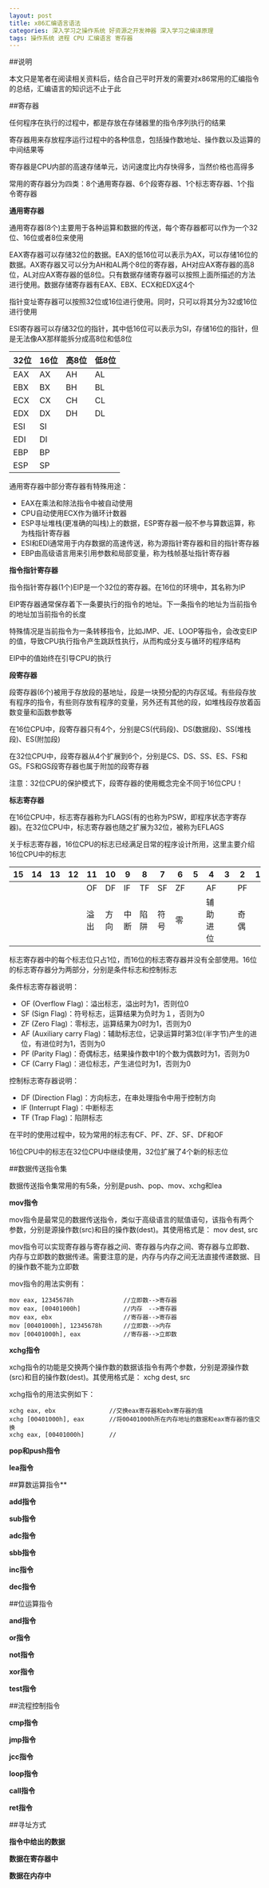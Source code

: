 ```yaml
---
layout: post
title: x86汇编语言语法
categories: 深入学习之操作系统 好资源之开发神器 深入学习之编译原理  
tags: 操作系统 进程 CPU 汇编语言 寄存器
---
```


##说明

本文只是笔者在阅读相关资料后，结合自己平时开发的需要对x86常用的汇编指令的总结，汇编语言的知识远不止于此

##寄存器

任何程序在执行的过程中，都是存放在存储器里的指令序列执行的结果

寄存器用来存放程序运行过程中的各种信息，包括操作数地址、操作数以及运算的中间结果等

寄存器是CPU内部的高速存储单元，访问速度比内存快得多，当然价格也高得多

常用的寄存器分为四类：8个通用寄存器、6个段寄存器、1个标志寄存器、1个指令寄存器

**通用寄存器**

通用寄存器(8个)主要用于各种运算和数据的传送，每个寄存器都可以作为一个32位、16位或者8位来使用

EAX寄存器可以存储32位的数据。EAX的低16位可以表示为AX，可以存储16位的数据。AX寄存器又可以分为AH和AL两个8位的寄存器，AH对应AX寄存器的高8位，AL对应AX寄存器的低8位。只有数据存储寄存器可以按照上面所描述的方法进行使用。数据存储寄存器有EAX、EBX、ECX和EDX这4个

指针变址寄存器可以按照32位或16位进行使用。同时，只可以将其分为32或16位进行使用

ESI寄存器可以存储32位的指针，其中低16位可以表示为SI，存储16位的指针，但是无法像AX那样能拆分成高8位和低8位

|   32位      |      16位     |       高8位     |       低8位  |
| ------------| ------------- | ------------- | -------------|
|   EAX       |     AX        |     AH        |     AL      |
|   EBX       |     BX        |     BH        |     BL      |
|   ECX       |     CX        |     CH        |     CL      |
|   EDX       |     DX        |     DH        |     DL      |
|   ESI       |     SI        |               |             |
|   EDI       |     DI        |               |             |
|   EBP       |     BP        |               |             |
|   ESP       |     SP        |               |             |

通用寄存器中部分寄存器有特殊用途：

* EAX在乘法和除法指令中被自动使用
* CPU自动使用ECX作为循环计数器
* ESP寻址堆栈(更准确的叫栈)上的数据，ESP寄存器一般不参与算数运算，称为栈指针寄存器
* ESI和EDI通常用于内存数据的高速传送，称为源指针寄存器和目的指针寄存器
* EBP由高级语言用来引用参数和局部变量，称为栈帧基址指针寄存器

**指令指针寄存器**

指令指针寄存器(1个)EIP是一个32位的寄存器。在16位的环境中，其名称为IP

EIP寄存器通常保存着下一条要执行的指令的地址。下一条指令的地址为当前指令的地址加当前指令的长度

特殊情况是当前指令为一条转移指令，比如JMP、JE、LOOP等指令，会改变EIP的值，导致CPU执行指令产生跳跃性执行，从而构成分支与循环的程序结构

EIP中的值始终在引导CPU的执行

**段寄存器**

段寄存器(6个)被用于存放段的基地址，段是一块预分配的内存区域。有些段存放有程序的指令，有些则存放有程序的变量，另外还有其他的段，如堆栈段存放着函数变量和函数参数等

在16位CPU中，段寄存器只有4个，分别是CS(代码段)、DS(数据段)、SS(堆栈段)、ES(附加段)

在32位CPU中，段寄存器从4个扩展到6个，分别是CS、DS、SS、ES、FS和GS。FS和GS段寄存器也属于附加的段寄存器

注意：32位CPU的保护模式下，段寄存器的使用概念完全不同于16位CPU！

**标志寄存器**

在16位CPU中，标志寄存器称为FLAGS(有的也称为PSW，即程序状态字寄存器)。在32位CPU中，标志寄存器也随之扩展为32位，被称为EFLAGS

关于标志寄存器，16位CPU的标志已经满足日常的程序设计所用，这里主要介绍16位CPU中的标志

| 15 | 14 | 13 | 12 | 11 | 10 | 9  |  8 |  7 |  6 |  5 |  4 |  3 |  2 |  1 |  0 |
|----|----|----|----|----|----|----|----|----|----|----|----|----|----|----|----|
|    |    |    |    | OF | DF | IF | TF | SF | ZF |    | AF |    | PF |    | CF |
|    |    |    |    |溢出 |方向| 中断| 陷阱|符号| 零  |    |辅助进位| | 奇偶|   | 进位|

标志寄存器中的每个标志位只占1位，而16位的标志寄存器并没有全部使用。16位的标志寄存器分为两部分，分别是条件标志和控制标志

条件标志寄存器说明：

* OF (Overflow Flag)：溢出标志，溢出时为1，否则位0
* SF (Sign Flag)：符号标志，运算结果为负时为１，否则为0
* ZF (Zero Flag)：零标志，运算结果为0时为1，否则为0
* AF (Auxiliary carry Flag)：辅助标志位，记录运算时第3位(半字节)产生的进位，有进位时为1，否则为0
* PF (Parity Flag)：奇偶标志，结果操作数中1的个数为偶数时为1，否则为0
* CF (Carry Flag)：进位标志，产生进位时为1，否则为0

控制标志寄存器说明：

* DF (Direction Flag)：方向标志，在串处理指令中用于控制方向
* IF (Interrupt Flag)：中断标志
* TF (Trap Flag)：陷阱标志

在平时的使用过程中，较为常用的标志有CF、PF、ZF、SF、DF和OF

16位CPU中的标志在32位CPU中继续使用，32位扩展了4个新的标志位

##数据传送指令集

数据传送指令集常用的有5条，分别是push、pop、mov、xchg和lea

**mov指令**

mov指令是最常见的数据传送指令，类似于高级语言的赋值语句，该指令有两个参数，分别是源操作数(src)和目的操作数(dest)。其使用格式是： mov dest, src

mov指令可以实现寄存器与寄存器之间、寄存器与内存之间、寄存器与立即数、内存与立即数的数据传递。需要注意的是，内存与内存之间无法直接传递数据、目的操作数不能为立即数

mov指令的用法实例有：

```
mov eax, 12345678h              //立即数-->寄存器
mov eax, [00401000h]            //内存　-->寄存器
mov eax, ebx                    //寄存器-->寄存器
mov [00401000h], 12345678h      //立即数-->内存
mov [00401000h], eax            //寄存器-->立即数
```

**xchg指令**

xchg指令的功能是交换两个操作数的数据该指令有两个参数，分别是源操作数(src)和目的操作数(dest)。其使用格式是： xchg dest, src

xchg指令的用法实例如下：

```
xchg eax, ebx               //交换eax寄存器和ebx寄存器的值
xchg [00401000h], eax       //将00401000h所在内存地址的数据和eax寄存器的值交换
xchg eax, [00401000h]       //
```

**pop和push指令**

**lea指令**

##算数运算指令**

**add指令**

**sub指令**

**adc指令**

**sbb指令**

**inc指令**

**dec指令**

##位运算指令

**and指令**

**or指令**

**not指令**

**xor指令**

**test指令**

##流程控制指令

**cmp指令**

**jmp指令**

**jcc指令**

**loop指令**

**call指令**

**ret指令**

##寻址方式

**指令中给出的数据**

**数据在寄存器中**

**数据在内存中**

